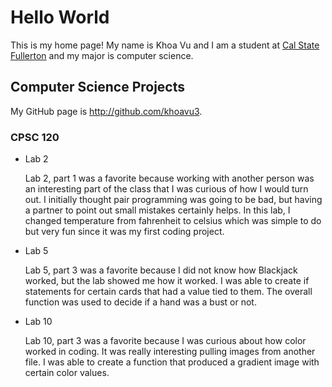 # Hello World

This is my home page! My name is Khoa Vu and I am a student at [Cal State Fullerton](http://www.fullerton.edu/) and my major is computer science.

## Computer Science Projects

My GitHub page is http://github.com/khoavu3.

### CPSC 120

* Lab 2

    Lab 2, part 1 was a favorite because working with another person was an
    interesting part of the class that I was curious of how I would turn
    out. I initially thought pair programming was going to be bad, but having
    a partner to point out small mistakes certainly helps. In this lab, I
    changed temperature from fahrenheit to celsius which was simple to do
    but very fun since it was my first coding project.

* Lab 5

    Lab 5, part 3 was a favorite because I did not know how Blackjack worked,
    but the lab showed me how it worked. I was able to create if statements
    for certain cards that had a value tied to them. The overall function
    was used to decide if a hand was a bust or not.

* Lab 10

    Lab 10, part 3 was a favorite because I was curious about how color
    worked in coding. It was really interesting pulling images from
    another file. I was able to create a function that produced a
    gradient image with certain color values.